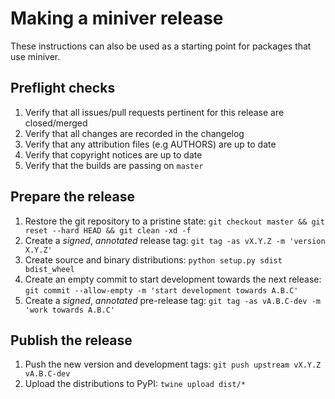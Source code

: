 # Making a miniver release
These instructions can also be used as a starting point for packages that use miniver.

## Preflight checks

1. Verify that all issues/pull requests pertinent for this release are closed/merged
2. Verify that all changes are recorded in the changelog
3. Verify that any attribution files (e.g AUTHORS) are up to date
4. Verify that copyright notices are up to date
5. Verify that the builds are passing on `master`

## Prepare the release

1. Restore the git repository to a pristine state: `git checkout master && git reset --hard HEAD && git clean -xd -f`
2. Create a *signed*, *annotated* release tag: `git tag -as vX.Y.Z -m 'version X.Y.Z'`
3. Create source and binary distributions: `python setup.py sdist bdist_wheel`
4. Create an empty commit to start development towards the next release: `git commit --allow-empty -m 'start development towards A.B.C'`
5. Create a *signed*, *annotated* pre-release tag: `git tag -as vA.B.C-dev -m 'work towards A.B.C'`

## Publish the release
1. Push the new version and development tags: `git push upstream vX.Y.Z vA.B.C-dev`
2. Upload the distributions to PyPI: `twine upload dist/*`
